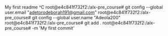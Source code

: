 My first readme
^C
root@e4c841f732f2:/alx-pre_course# git config --global user.email "adetorodeborah191@gmail.com"
root@e4c841f732f2:/alx-pre_course# git config --global user.name "Adeola200"
root@e4c841f732f2:/alx-pre_course# git add .
root@e4c841f732f2:/alx-pre_course# -m 'My first commit'
